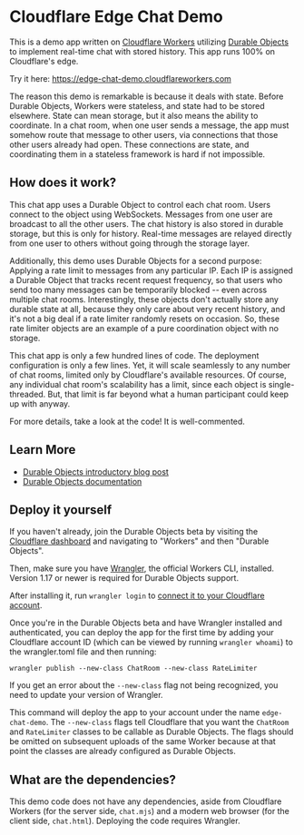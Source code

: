 # Cloudflare Edge Chat Demo

This is a demo app written on
[Cloudflare Workers](https://workers.cloudflare.com/) utilizing
[Durable Objects](https://blog.cloudflare.com/introducing-workers-durable-objects)
to implement real-time chat with stored history. This app runs 100% on
Cloudflare's edge.

Try it here: https://edge-chat-demo.cloudflareworkers.com

The reason this demo is remarkable is because it deals with state. Before
Durable Objects, Workers were stateless, and state had to be stored elsewhere.
State can mean storage, but it also means the ability to coordinate. In a chat
room, when one user sends a message, the app must somehow route that message to
other users, via connections that those other users already had open. These
connections are state, and coordinating them in a stateless framework is hard if
not impossible.

## How does it work?

This chat app uses a Durable Object to control each chat room. Users connect to
the object using WebSockets. Messages from one user are broadcast to all the
other users. The chat history is also stored in durable storage, but this is
only for history. Real-time messages are relayed directly from one user to
others without going through the storage layer.

Additionally, this demo uses Durable Objects for a second purpose: Applying a
rate limit to messages from any particular IP. Each IP is assigned a Durable
Object that tracks recent request frequency, so that users who send too many
messages can be temporarily blocked -- even across multiple chat rooms.
Interestingly, these objects don't actually store any durable state at all,
because they only care about very recent history, and it's not a big deal if a
rate limiter randomly resets on occasion. So, these rate limiter objects are an
example of a pure coordination object with no storage.

This chat app is only a few hundred lines of code. The deployment configuration
is only a few lines. Yet, it will scale seamlessly to any number of chat rooms,
limited only by Cloudflare's available resources. Of course, any individual chat
room's scalability has a limit, since each object is single-threaded. But, that
limit is far beyond what a human participant could keep up with anyway.

For more details, take a look at the code! It is well-commented.

## Learn More

- [Durable Objects introductory blog post](https://blog.cloudflare.com/introducing-workers-durable-objects)
- [Durable Objects documentation](https://developers.cloudflare.com/workers/learning/using-durable-objects)

## Deploy it yourself

If you haven't already, join the Durable Objects beta by visiting the
[Cloudflare dashboard](https://dash.cloudflare.com/) and navigating to "Workers"
and then "Durable Objects".

Then, make sure you have
[Wrangler](https://developers.cloudflare.com/workers/cli-wrangler/install-update),
the official Workers CLI, installed. Version 1.17 or newer is required for
Durable Objects support.

After installing it, run `wrangler login` to
[connect it to your Cloudflare account](https://developers.cloudflare.com/workers/cli-wrangler/authentication).

Once you're in the Durable Objects beta and have Wrangler installed and
authenticated, you can deploy the app for the first time by adding your
Cloudflare account ID (which can be viewed by running `wrangler whoami`) to the
wrangler.toml file and then running:

    wrangler publish --new-class ChatRoom --new-class RateLimiter

If you get an error about the `--new-class` flag not being recognized, you need
to update your version of Wrangler.

This command will deploy the app to your account under the name
`edge-chat-demo`. The `--new-class` flags tell Cloudflare that you want the
`ChatRoom` and `RateLimiter` classes to be callable as Durable Objects. The
flags should be omitted on subsequent uploads of the same Worker because at that
point the classes are already configured as Durable Objects.

## What are the dependencies?

This demo code does not have any dependencies, aside from Cloudflare Workers
(for the server side, `chat.mjs`) and a modern web browser (for the client side,
`chat.html`). Deploying the code requires Wrangler.
